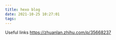 ```yaml
---
title: hexo blog
date: 2021-10-25 10:27:01
tags:
---
```

Useful links
https://zhuanlan.zhihu.com/p/35668237